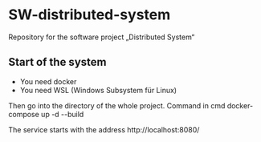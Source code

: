 # SW-distributed-system
Repository for the software project „Distributed System“

## Start of the system
- You need docker
- You need WSL (Windows Subsystem für Linux)

Then go into the directory of the whole project.
Command in cmd docker-compose up -d --build

The service starts with the address http://localhost:8080/
